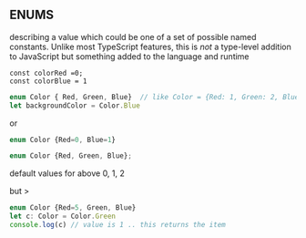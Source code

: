 ## ENUMS

describing a value which could be one of a set of possible named constants. Unlike most TypeScript features, this is *not* a type-level addition to JavaScript but something added to the language and runtime



```JS
const colorRed =0;
const colorBlue = 1
```

```js
enum Color { Red, Green, Blue}  // like Color = {Red: 1, Green: 2, Blue: 3}
let backgroundColor = Color.Blue
```
or 

```js
enum Color {Red=0, Blue=1}
```

```js
enum Color {Red, Green, Blue};
```
default values for above 0, 1, 2

but > 

```js
enum Color {Red=5, Green, Blue}
let c: Color = Color.Green
console.log(c) // value is 1 .. this returns the item
```